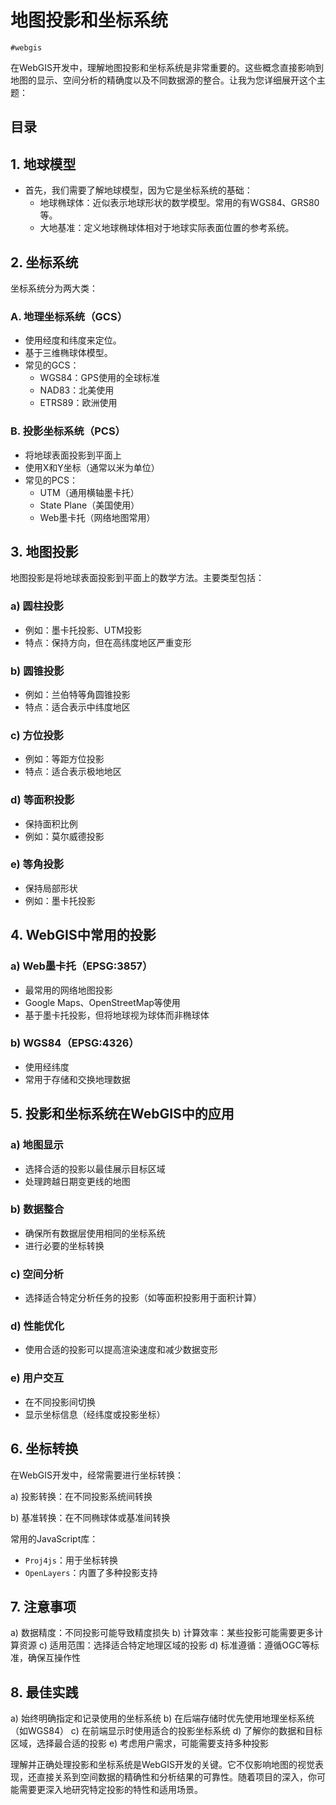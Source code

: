 
# 地图投影和坐标系统

`#webgis` 

在WebGIS开发中，理解地图投影和坐标系统是非常重要的。这些概念直接影响到地图的显示、空间分析的精确度以及不同数据源的整合。让我为您详细展开这个主题：


## 目录
<!-- toc -->
 ## 1. 地球模型 

- 首先，我们需要了解地球模型，因为它是坐标系统的基础：
	- 地球椭球体：近似表示地球形状的数学模型。常用的有WGS84、GRS80等。
	- 大地基准：定义地球椭球体相对于地球实际表面位置的参考系统。

## 2. 坐标系统

坐标系统分为两大类：

### A. 地理坐标系统（GCS）

   - 使用经度和纬度来定位。
   - 基于三维椭球体模型。
   - 常见的GCS：
     * WGS84：GPS使用的全球标准
     * NAD83：北美使用
     * ETRS89：欧洲使用

### B. 投影坐标系统（PCS）

   - 将地球表面投影到平面上
   - 使用X和Y坐标（通常以米为单位）
   - 常见的PCS：
     * UTM（通用横轴墨卡托）
     * State Plane（美国使用）
     * Web墨卡托（网络地图常用）

## 3. 地图投影

地图投影是将地球表面投影到平面上的数学方法。主要类型包括：

### a) 圆柱投影

   - 例如：墨卡托投影、UTM投影
   - 特点：保持方向，但在高纬度地区严重变形

### b) 圆锥投影

   - 例如：兰伯特等角圆锥投影
   - 特点：适合表示中纬度地区

### c) 方位投影

   - 例如：等距方位投影
   - 特点：适合表示极地地区

### d) 等面积投影

   - 保持面积比例
   - 例如：莫尔威德投影

### e) 等角投影

   - 保持局部形状
   - 例如：墨卡托投影

## 4. WebGIS中常用的投影

### a) Web墨卡托（EPSG:3857）

   - 最常用的网络地图投影
   - Google Maps、OpenStreetMap等使用
   - 基于墨卡托投影，但将地球视为球体而非椭球体

### b) WGS84（EPSG:4326）

   - 使用经纬度
   - 常用于存储和交换地理数据

## 5. 投影和坐标系统在WebGIS中的应用

### a) 地图显示

   - 选择合适的投影以最佳展示目标区域
   - 处理跨越日期变更线的地图

### b) 数据整合

   - 确保所有数据层使用相同的坐标系统
   - 进行必要的坐标转换

### c) 空间分析

   - 选择适合特定分析任务的投影（如等面积投影用于面积计算）

### d) 性能优化

   - 使用合适的投影可以提高渲染速度和减少数据变形

### e) 用户交互

   - 在不同投影间切换
   - 显示坐标信息（经纬度或投影坐标）

## 6. 坐标转换

在WebGIS开发中，经常需要进行坐标转换：

a) 投影转换：在不同投影系统间转换

b) 基准转换：在不同椭球体或基准间转换

常用的JavaScript库：

- `Proj4js`：用于坐标转换
- `OpenLayers`：内置了多种投影支持

## 7. 注意事项

a) 数据精度：不同投影可能导致精度损失
b) 计算效率：某些投影可能需要更多计算资源
c) 适用范围：选择适合特定地理区域的投影
d) 标准遵循：遵循OGC等标准，确保互操作性

## 8. 最佳实践

a) 始终明确指定和记录使用的坐标系统
b) 在后端存储时优先使用地理坐标系统（如WGS84）
c) 在前端显示时使用适合的投影坐标系统
d) 了解你的数据和目标区域，选择最合适的投影
e) 考虑用户需求，可能需要支持多种投影

理解并正确处理投影和坐标系统是WebGIS开发的关键。它不仅影响地图的视觉表现，还直接关系到空间数据的精确性和分析结果的可靠性。随着项目的深入，你可能需要更深入地研究特定投影的特性和适用场景。